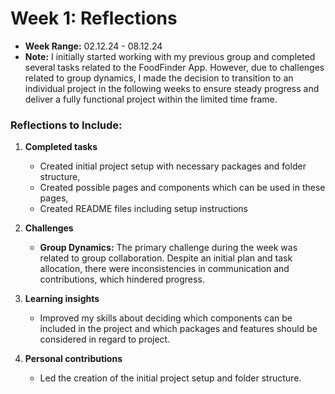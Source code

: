 # Week 1: Reflections
- **Week Range:** 02.12.24 - 08.12.24
- **Note:** I initially started working with my previous group and completed several tasks related to the FoodFinder App. However, due to challenges related to group dynamics, I made the decision to transition to an individual project in the following weeks to ensure steady progress and deliver a fully functional project within the limited time frame.

### Reflections to Include:
1. **Completed tasks**
   - Created initial project setup with necessary packages and folder structure,
   - Created possible pages and components which can be used in these pages,
   - Created README files including setup instructions

2. **Challenges**
   - **Group Dynamics:** The primary challenge during the week was related to group collaboration. Despite an initial plan and task allocation, there were inconsistencies in communication and contributions, which hindered progress.

3. **Learning insights**
   - Improved my skills about deciding which components can be included in the project and which packages and features should be considered in regard to project.

4. **Personal contributions**
   - Led the creation of the initial project setup and folder structure.
